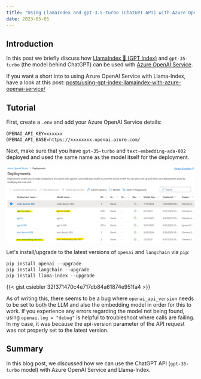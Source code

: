 ```yaml
---
title: "Using LlamaIndex and gpt-3.5-turbo (ChatGPT API) with Azure OpenAI Service"
date: 2023-05-05
---
```

## Introduction

In this post we briefly discuss how [LlamaIndex 🦙 (GPT Index)](https://gpt-index.readthedocs.io/en/latest/index.html) and `gpt-35-turbo` (the model behind ChatGPT) can be used with [Azure OpenAI Service](https://azure.microsoft.com/en-us/products/cognitive-services/openai-service).

If you want a short into to using Azure OpenAI Service with Llama-Index, have a look at this post: [posts/using-gpt-index-llamaindex-with-azure-openai-service/](/posts/using-gpt-index-llamaindex-with-azure-openai-service/)

## Tutorial

First, create a `.env` and add your Azure OpenAI Service details:

```
OPENAI_API_KEY=xxxxxx
OPENAI_API_BASE=https://xxxxxxxx.openai.azure.com/
```


Next, make sure that you have `gpt-35-turbo` and `text-embedding-ada-002` deployed and used the same name as the model itself for the deployment.

![Azure OpenAI Service ChatGPT Model Deployment](/images/aoai_turbo_emb_deployments.png "Azure OpenAI Service ChatGPT Model Deployment")

Let's install/upgrade to the latest versions of `openai` and `langchain` via `pip`:
```
pip install openai --upgrade
pip install langchain --upgrade
pip install llama-index --upgrade
```

{{< gist csiebler 32f371470c4e717db84a61874e951fa4 >}}

As of writing this, there seems to be a bug where `openai_api_version` needs to be set to both the LLM and also the embedding model in order for this to work. If you experience any errors regarding the model not being found, using `openai.log = "debug"` is helpful to troubleshoot where calls are failing. In my case, it was because the api-version parameter of the API request was not properly set to the latest version.

## Summary

In this blog post, we discussed how we can use the ChatGPT API (`gpt-35-turbo` model) with Azure OpenAI Service and Llama-Index.